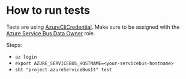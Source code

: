 # How to run tests

Tests are using [AzureCliCredential](https://learn.microsoft.com/en-us/java/api/com.azure.identity.azureclicredential?view=azure-java-stable).
Make sure to be assigned with the [Azure Service Bus Data Owner](https://learn.microsoft.com/en-us/azure/role-based-access-control/built-in-roles/integration#azure-service-bus-data-owner) role.

Steps:
- `az login`
- `export AZURE_SERVICEBUS_HOSTNAME=<your-servicebus-hostname>`
- `sbt "project azureServiceBusIt" test`
